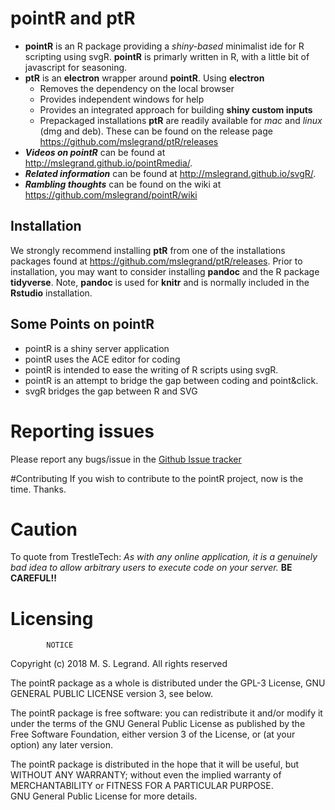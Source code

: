 # pointR and ptR

- **pointR** is an R package providing a *shiny-based* minimalist ide for R scripting using svgR. **pointR** is primarly written in R, with a little bit of javascript for seasoning.
- **ptR** is an **electron** wrapper around **pointR**. Using **electron** 
	- Removes the dependency on the local browser
	- Provides independent windows for help
	- Provides an integrated approach for building **shiny custom inputs**
	- Prepackaged installations **ptR** are readily available for *mac* and *linux* (dmg and deb). These can be found on the release page https://github.com/mslegrand/ptR/releases
- ***Videos on pointR*** can be found at http://mslegrand.github.io/pointRmedia/.
- ***Related information*** can be found at http://mslegrand.github.io/svgR/.
- ***Rambling thoughts*** can be found on the wiki at https://github.com/mslegrand/pointR/wiki

## Installation 

We strongly recommend installing **ptR** from one of the installations packages found at https://github.com/mslegrand/ptR/releases. Prior to installation, you may want to 
consider installing **pandoc** and the R package **tidyverse**. Note, **pandoc** is used for **knitr** and is normally included in the **Rstudio** installation. 

## Some Points on pointR
-  pointR is a shiny server application
-  pointR uses the ACE editor for coding
-  pointR is intended to ease the writing of R scripts using svgR.
-  pointR is an attempt to bridge the gap between coding and point&click.
-  svgR bridges the gap between R and SVG


# Reporting issues
Please report any bugs/issue in the 
[Github Issue tracker](https://github.com/mslegrand/pointR)

#Contributing
If you wish to contribute to the pointR project, now is the time. Thanks.

# Caution
To quote from TrestleTech: *As with any online application, it is a genuinely bad idea to allow arbitrary users to execute code on your server.* **BE CAREFUL!!**

# Licensing

			NOTICE

Copyright (c) 2018 M. S. Legrand. All rights reserved

The pointR package as a whole is distributed under the GPL-3 License,
GNU GENERAL PUBLIC LICENSE version 3, see below.

The pointR package is free software: you can redistribute it and/or modify
it under the terms of the GNU General Public License as published by
the Free Software Foundation, either version 3 of the License, or
(at your option) any later version.

The pointR package is distributed in the hope that it will be useful,
but WITHOUT ANY WARRANTY; without even the implied warranty of
MERCHANTABILITY or FITNESS FOR A PARTICULAR PURPOSE.  
GNU General Public License for more details.

                   
